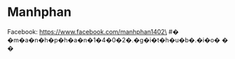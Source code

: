 # Manhphan
Facebook: https://www.facebook.com/manhphan1402\
#� �m�a�n�h�p�h�a�n�1�4�0�2�.�g�i�t�h�u�b�.�i�o�
�
�
